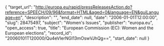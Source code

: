 {
  "target_url": "http://europa.eu/rapid/pressReleasesAction.do?reference=SPEECH/09/96&format=HTML&aged=0&language=EN&guiLanguage=en", 
  "description": "", 
  "end_date": null, 
  "date": "2006-01-01T12:00:00", 
  "slug": 28475497, 
  "subject": "Women's Issues", 
  "publisher": "europa.eu", 
  "open_access": true, 
  "title": "European Commission (EC): Women and the European elections", 
  "record_id": "20060101T120000/Qu4eVIerNGI13mOswVJhQg==", 
  "start_date": null
}

